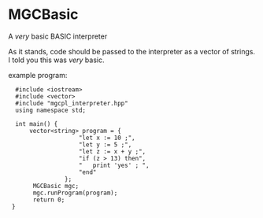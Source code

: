 # MGCBasic
A *very* basic BASIC interpreter

As it stands, code should be passed to the interpreter as a vector of strings.
I told you this was *very* basic.

example program:
      
      #include <iostream>
      #include <vector>
      #include "mgcpl_interpreter.hpp"
      using namespace std;

      int main() {
          vector<string> program = {
                        "let x := 10 ;",
                        "let y := 5 ;",
                        "let z := x + y ;",
                        "if (z > 13) then",
                        "   print 'yes' ; ",
                        "end"
                    };
           MGCBasic mgc;
           mgc.runProgram(program);
           return 0;
     }
